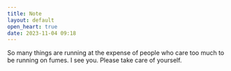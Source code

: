 ```yaml
---
title: Note
layout: default
open_heart: true
date: 2023-11-04 09:18
---
```


So many things are running at the expense of people who care too much to be running on fumes. I see you. Please take care of yourself.
